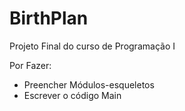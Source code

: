 # BirthPlan
Projeto Final do curso de Programação I

Por Fazer:

 - Preencher Módulos-esqueletos
 - Escrever o código Main
